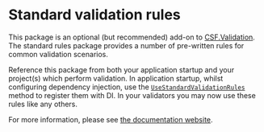 # Standard validation rules

This package is an optional (but recommended) add-on to [CSF.Validation].
The standard rules package provides a number of pre-written rules for common validation scenarios.

Reference this package from both your application startup and your project(s) which perform validation.
In application startup, whilst configuring dependency injection, use the [`UseStandardValidationRules`] method to register them with DI.
In your validators you may now use these rules like any others.

For more information, please see [the documentation website].

[CSF.Validation]:https://www.nuget.org/packages/CSF.Validation/
[`UseStandardValidationRules`]:https://csf-dev.github.io/CSF.Validation/_vnext/api/CSF.Validation.StandardRulesServiceCollectionExtensions.html#CSF_Validation_StandardRulesServiceCollectionExtensions_UseStandardValidationRules_Microsoft_Extensions_DependencyInjection_IServiceCollection_
[CSF.Validation.StandardRules]:https://www.nuget.org/packages/CSF.Validation.StandardRules/
[the documentation website]:https://csf-dev.github.io/CSF.Validation/